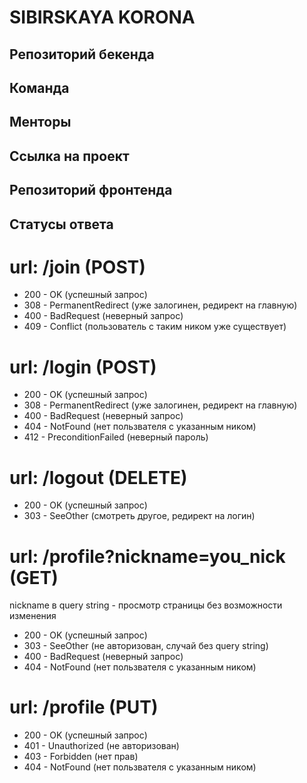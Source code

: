 # SIBIRSKAYA KORONA

## Репозиторий бекенда

## Команда

## Менторы

## Ссылка на проект

## Репозиторий фронтенда

## Статусы ответа

# url: /join (POST)

  * 200 - OK (успешный запрос)
  * 308 - PermanentRedirect (уже залогинен, редирект на главную)
  * 400 - BadRequest (неверный запрос)
  * 409 - Conflict (пользователь с таким ником уже существует)
  
# url: /login (POST)
 
  * 200 - OK (успешный запрос)
  * 308 - PermanentRedirect (уже залогинен, редирект на главную)
  * 400 - BadRequest (неверный запрос)
  * 404 - NotFound (нет пользвателя с указанным ником)
  * 412 - PreconditionFailed (неверный пароль)
  
# url: /logout (DELETE)
 
  * 200 - OK (успешный запрос)
  * 303 - SeeOther (смотреть другое, редирект на логин)

# url: /profile?nickname=you_nick (GET)

  nickname в query string - просмотр страницы без возможности изменения

  * 200 - OK (успешный запрос)
  * 303 - SeeOther (не авторизован, случай без query string)
  * 400 - BadRequest (неверный запрос)
  * 404 - NotFound (нет пользвателя с указанным ником)
  
# url: /profile (PUT)

  * 200 - OK (успешный запрос)
  * 401 - Unauthorized (не авторизован)
  * 403 - Forbidden (нет прав)
  * 404 - NotFound (нет пользвателя с указанным ником)
